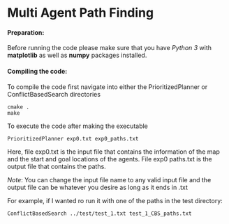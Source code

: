 # Multi Agent Path Finding

#### Preparation:
Before running the code please make sure that you have *Python 3* with **matplotlib** as well as **numpy** packages installed.
&nbsp;
&nbsp;
&nbsp;

#### Compiling the code:
To compile the code first navigate into either the PrioritizedPlanner or ConflictBasedSearch directories
```linux
cmake .
make
```
To execute the code after making the executable
```linux
PrioritizedPlanner exp0.txt exp0_paths.txt
```
Here, file exp0.txt is the input file that contains the information of the map and the
start and goal locations of the agents. File exp0 paths.txt is the output file that
contains the paths.

*Note*: You can change the input file name to any valid input file and the output file can be whatever you desire as long as it ends in .txt


For example, if I wanted ro run it with one of the paths in the test directory:
```linux
ConflictBasedSearch ../test/test_1.txt test_1_CBS_paths.txt
```

&nbsp;
